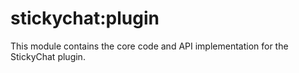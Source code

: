 # stickychat:plugin

This module contains the core code and API implementation for the StickyChat plugin.
